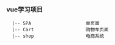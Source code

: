### vue学习项目

      |-- SPA                    单页面
      |-- Cart                   购物车页面
      |-- shop                   电商系统

